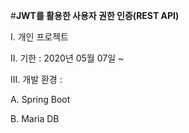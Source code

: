 #**JWT를 활용한 사용자 권한 인증(REST API)**

I. 개인 프로젝트 

II.	기한 : 2020년 05월 07일 ~ 

III. 개발 환경 : 

A.	Spring Boot

B.	Maria DB
